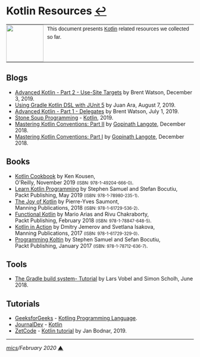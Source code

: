# <span id="top">Kotlin Resources</span> <span style="size:30%;"><a href="README.md">↩</a></span>

<table style="font-family:Helvetica,Arial;font-size:14px;line-height:1.6;">
  <tr>
  <td style="border:0;padding:0 10px 0 0;min-width:25%;"><a href="https://kotlinlang.org/"><img src="https://upload.wikimedia.org/wikipedia/commons/thumb/7/74/Kotlin-logo.svg/120px-Kotlin-logo.svg.png" width="100"/></a></td>
  <td style="border:0;padding:0;vertical-align:text-top;">This document presents <a href="https://kotlinlang.org/">Kotlin</a> related resources we collected so far.
  </td>
  </tr>
</table>

## <span id="blogs">Blogs</span>

- [Advanced Kotlin - Part 2 - Use-Site Targets](https://americanexpress.io/advanced-kotlin-use-site-targets/) by Brent Watson, December 3, 2019.
- [Using Gradle Kotlin DSL with JUnit 5](https://technology.lastminute.com/junit5-kotlin-and-gradle-dsl/) by Juan Ara, August 7, 2019.
- [Advanced Kotlin - Part 1 - Delegates](https://americanexpress.io/advanced-kotlin-delegates/) by Brent Watson, July 1, 2019.
- [Stone Soup Programming](https://stonesoupprogramming.com/) - [Kotlin](https://stonesoupprogramming.com/category/kotlin/), 2019.
- [Mastering Kotlin Conventions: Part II](https://medium.com/insiden26/mastering-kotlin-conventions-get-set-in-rangeto-part-ii-6b0cce3fbe16) by [Gopinath Langote](https://medium.com/@gopinathlangote), December 2018.
- [Mastering Kotlin Conventions: Part I](https://medium.com/insiden26/mastering-kotlin-conventions-plus-minus-compareto-inc-dec-times-div-part-i-1a34b20aaf4) by [Gopinath Langote](https://medium.com/@gopinathlangote), December 2018.

## <span id="books">Books</span>

- [Kotlin Cookbook][book_kotlin_cookbook] by Ken Kousen,<br/>O'Reilly, November 2019 <span style="font-size:80%;">(ISBN: 978-1-49204-666-0)</span>.
- [Learn Kotlin Programming][book_kotlin_programming] by Stephen Samuel and Stefan Bocutiu, <br/>Packt Publishing, May 2019 <span style="font-size:80%;">(ISBN: 978-1-78980-235-1)</span>.
- [The Joy of Kotlin][book_joy_kotlin] by Pierre-Yves Saumont,<br/>Manning Publications, 2018 <span style="font-size:80%;">(ISBN: 978-1-61729-536-2)</span>.
- [Functional Kotlin](book_functional_kotlin) by Mario Arias and Rivu Chakraborty,<br/>Packt Publishing, February 2018 <span style="font-size:80%;">(ISBN: 978-1-78847-648-5)</span>.
- [Kotlin in Action][book_kotlin_in_action] by Dmitry Jemerov and Svetlana Isakova,<br/>Manning Publications, 2017 <span style="font-size:80%;">(ISBN: 978-1-61729-329-0)</span>.
- [Programming Koltin][book_programming_kotlin] by Stephen Samuel and Sefan Bocutiu,<br/>Packt Publishing, January 2017 <span style="font-size:80%;">(ISBN: 978-1-78712-636-7)</span>.

## <span id="tools">Tools</span>

- [The Gradle build system- Tutorial][tool_vogella] by Lars Vobel and Simon Scholh, June 2018.

## <span id="tutorials">Tutorials</span>

- [GeeksforGeeks](https://www.geeksforgeeks.org/) - [Kotling Programming Language](https://www.geeksforgeeks.org/kotlin-programming-language/).
- [JournalDev](https://www.journaldev.com/) - [Kotlin][tuto_journaldev]
- [ZetCode](http://zetcode.com/) - [Kotlin tutorial](http://zetcode.com/all/#kotlin) by Jan Bodnar, 2019.

***

*[mics](https://lampwww.epfl.ch/~michelou/)/February 2020* [**&#9650;**](#top)
<span id="bottom">&nbsp;</span>

<!-- link refs -->

[book_functional_kotlin]: https://www.packtpub.com/application-development/functional-kotlin
[book_joy_kotlin]: https://www.manning.com/books/the-joy-of-kotlin
[book_kotlin_cookbook]: https://www.oreilly.com/library/view/kotlin-cookbook/9781492046660/
[book_kotlin_in_action]: https://www.manning.com/books/kotlin-in-action
[book_kotlin_programming]: https://www.packtpub.com/application-development/learn-kotlin-programming-second-edition
[book_programming_kotlin]: https://www.packtpub.com/in/application-development/programming-kotlin
[tool_vogella]: https://www.vogella.com/tutorials/Gradle/article.html
[tuto_journaldev]: https://www.journaldev.com/kotlin
